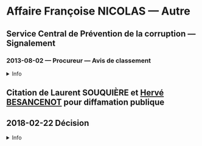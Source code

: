 # Affaire Françoise NICOLAS — Autre 

## Service Central de Prévention de la corruption — Signalement

### 2013-08-02 — Procureur — Avis de classement
<details>
  <summary>Info</summary>
  
* [dossier](../pieces/identifiant/184486ac)
</details>

## Citation de Laurent SOUQUIÈRE et [Hervé BESANCENOT](./whoswho#besanc) pour diffamation publique

## 2018-02-22 Décision
<details>
  <summary>Info</summary>

* [piece](../pieces/identifiant/d506a5d7)
</details>

